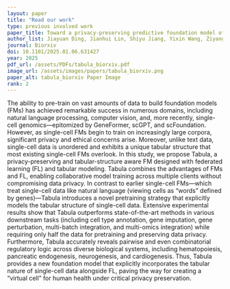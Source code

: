 ```yaml
---
layout: paper
title: "Read our work"
type: previous involved work
paper_title: Toward a privacy-preserving predictive foundation model of single-cell transcriptomics with federated learning and tabular modeling
author_list: Jiayuan Ding, Jianhui Lin, Shiyu Jiang, Yixin Wang, Ziyang Miao, Zhaoyu Fang, Jiliang Tang+, Min Li+, Xiaojie Qiu+.
journal: Biorxiv
doi: 10.1101/2025.01.06.631427
year: 2025
pdf_url: /assets/PDFs/tabula_biorxiv.pdf
image_url: /assets/images/papers/tabula_biorxiv.png
paper_alt: tabula_biorxiv Paper Image
rank: 2
---
```


The ability to pre-train on vast amounts of data to build foundation models (FMs) has achieved remarkable success in numerous domains, including natural language processing, computer vision, and, more recently, single-cell genomics—epitomized by GeneFormer, scGPT, and scFoundation. However, as single-cell FMs begin to train on increasingly large corpora, significant privacy and ethical concerns arise. Moreover, unlike text data, single-cell data is unordered and exhibits a unique tabular structure that most existing single-cell FMs overlook. In this study, we propose Tabula, a privacy-preserving and tabular-structure aware FM designed with federated learning (FL) and tabular modeling. Tabula combines the advantages of FMs and FL, enabling collaborative model training across multiple clients without compromising data privacy. In contrast to earlier single-cell FMs—which treat single-cell data like natural language (viewing cells as “words” defined by genes)—Tabula introduces a novel pretraining strategy that explicitly models the tabular structure of single-cell data. Extensive experimental results show that Tabula outperforms state-of-the-art methods in various downstream tasks (including cell type annotation, gene imputation, gene perturbation, multi-batch integration, and multi-omics integration) while requiring only half the data for pretraining and preserving data privacy. Furthermore, Tabula accurately reveals pairwise and even combinatorial regulatory logic across diverse biological systems, including hematopoiesis, pancreatic endogenesis, neurogenesis, and cardiogenesis. Thus, Tabula provides a new foundation model that explicitly incorporates the tabular nature of single-cell data alongside FL, paving the way for creating a “virtual cell” for human health under critical privacy preservation.